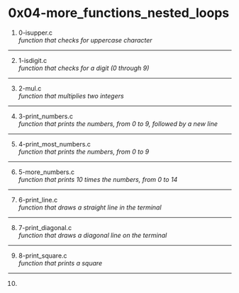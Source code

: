 # 0x04-more_functions_nested_loops
1. 0-isupper.c </br>
_function that checks for uppercase character_
---
2. 1-isdigit.c </br>
_function that checks for a digit (0 through 9)_
---
3. 2-mul.c </br>
_function that multiplies two integers_
---
4. 3-print_numbers.c </br>
_function that prints the numbers, from 0 to 9, followed by a new line_
---
5. 4-print_most_numbers.c </br>
_function that prints the numbers, from 0 to 9_
---
6. 5-more_numbers.c </br>
_function that prints 10 times the numbers, from 0 to 14_
---
7. 6-print_line.c </br>
_function that draws a straight line in the terminal_
---
8. 7-print_diagonal.c </br>
_function that draws a diagonal line on the terminal_
---
9. 8-print_square.c </br>
_function that prints a square_
---
10.
